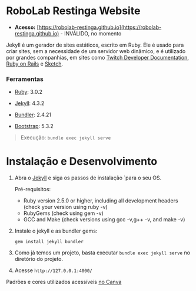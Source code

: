 # RoboLab Restinga Website

- **Acesso:** [https://robolab-restinga.github.io](https://robolab-restinga.github.io) - INVÁLIDO, no momento

Jekyll é um gerador de sites estáticos, escrito em Ruby. Ele é usado para criar sites, sem a necessidade de um servidor web dinâmico, e é utilizado por grandes companhias, em sites como [Twitch Developer Documentation](https://dev.twitch.tv/), [Ruby on Rails](https://rubyonrails.org/) e [Sketch](https://www.sketch.com/).

### Ferramentas

- [Ruby](https://www.ruby-lang.org/pt/): 3.0.2

- [Jekyll](https://jekyllrb.com/): 4.3.2

- [Bundler](https://bundler.io/): 2.4.21

- [Bootstrap](https://getbootstrap.com/): 5.3.2

> Execução: `bundle exec jekyll serve`

# Instalação e Desenvolvimento

1. Abra o [Jekyll](https://jekyllrb.com/docs/installation/) e siga os passos de instalação `para o seu OS.

    Pré-requisitos:
    
    - Ruby version 2.5.0 or higher, including all development headers (check your version using ruby -v)
    - RubyGems (check using gem -v)
    - GCC and Make (check versions using gcc -v,g++ -v, and make -v)

2. Instale o jekyll e as bundler gems:

    `gem install jekyll bundler`

3. Como já temos um projeto, basta executar `bundle exec jekyll serve` no diretório do projeto.

4. Acesse `http://127.0.0.1:4000/`

Padrões e cores utilizados acessíveis [no Canva](https://www.canva.com/design/DAFyN6BGOT0/qZJ5ZtXpkR8_AvDz2tfdjw/edit?utm_content=DAFyN6BGOT0&utm_campaign=designshare&utm_medium=link2&utm_source=sharebutton)